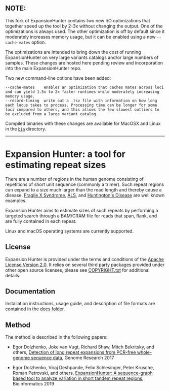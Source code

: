 ## NOTE:

This fork of ExpansionHunter contains two new I/O optimizations that together speed up the tool by 2-3x without changing the output.
One of the optimizations is always used. The other optimization is off by default since it moderately increases memory usage, but it can be enabled using a new `--cache-mates` option. 

The optimizations are intended to bring down the cost of running ExpansionHunter on very large variants catalogs and/or large numbers of samples. 
These changes are hosted here pending review and incorporation into the main ExpansionHunter repo.  

Two new command-line options have been added:

```
--cache-mates    enables an optimization that caches mates across loci and can yield 1.5x to 2x faster runtimes while moderately increasing memory usage.
--record-timing  write out a .tsv file with information on how long each locus takes to process. Processing time can be longer for some loci compared to others, and this allows the few slowest outliers to be excluded from a large variant catalog. 
```

Compiled binaries with these changes are available for MacOSX and Linux in the [`bin`](https://github.com/bw2/ExpansionHunter/tree/master/bin) directory.

---




# Expansion Hunter: a tool for estimating repeat sizes

There are a number of regions in the human genome consisting of repetitions of
short unit sequence (commonly a trimer). Such repeat regions can expand to a
size much larger than the read length and thereby cause a disease.
[Fragile X Syndrome](https://en.wikipedia.org/wiki/Fragile_X_syndrome),
[ALS](https://en.wikipedia.org/wiki/Amyotrophic_lateral_sclerosis), and
[Huntington's Disease](https://en.wikipedia.org/wiki/Huntington%27s_disease)
are well known examples.

Expansion Hunter aims to estimate sizes of such repeats by performing a targeted
search through a BAM/CRAM file for reads that span, flank, and are fully
contained in each repeat.

Linux and macOS operating systems are currently supported.


## License

Expansion Hunter is provided under the terms and conditions of the
[Apache License Version 2.0](LICENSE.txt). It relies on several third party
packages provided under other open source licenses, please see
[COPYRIGHT.txt](COPYRIGHT.txt) for additional details.


## Documentation

Installation instructions, usage guide, and description of file formats are
contained in the [docs folder](docs/01_Introduction.md).


## Method

The method is described in the following papers:

- Egor Dolzhenko, Joke van Vugt, Richard Shaw, Mitch Bekritsky, and others,
  [Detection of long repeat expansions from PCR-free whole-genome sequence data](http://genome.cshlp.org/content/27/11/1895),
  Genome Research 2017

- Egor Dolzhenko, Viraj Deshpande, Felix Schlesinger, Peter Krusche, Roman Petrovski, and others,
[ExpansionHunter: A sequence-graph based tool to analyze variation in short tandem repeat regions](https://academic.oup.com/bioinformatics/article/doi/10.1093/bioinformatics/btz431/5499079),
Bioinformatics 2019
